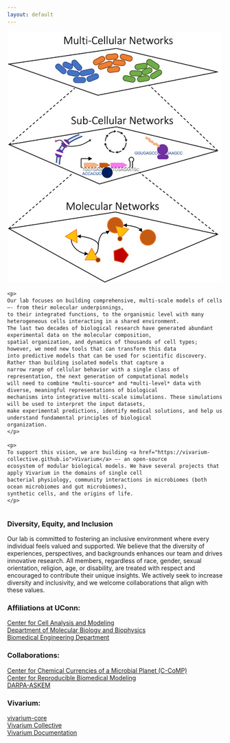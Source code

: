 ```yaml
---
layout: default
---
```


<div style="overflow: auto;">
    <img class="float-right" src="https://raw.githubusercontent.com/eagmon/eagmon.github.io/master/images/multiscale_network.png" alt="MultiscaleNetwork" width="500" />
    
    <p>
    Our lab focuses on building comprehensive, multi-scale models of cells –- from their molecular underpinnings, 
    to their integrated functions, to the organismic level with many heterogeneous cells interacting in a shared environment. 
    The last two decades of biological research have generated abundant experimental data on the molecular composition, 
    spatial organization, and dynamics of thousands of cell types; however, we need new tools that can transform this data 
    into predictive models that can be used for scientific discovery. Rather than building isolated models that capture a 
    narrow range of cellular behavior with a single class of representation, the next generation of computational models 
    will need to combine *multi-source* and *multi-level* data with diverse, meaningful representations of biological 
    mechanisms into integrative multi-scale simulations. These simulations will be used to interpret the input datasets, 
    make experimental predictions, identify medical solutions, and help us understand fundamental principles of biological 
    organization.
    </p>

    <p>
    To support this vision, we are building <a href="https://vivarium-collective.github.io">Vivarium</a> –- an open-source 
    ecosystem of modular biological models. We have several projects that apply Vivarium in the domains of single cell 
    bacterial physiology, community interactions in microbiomes (both ocean microbiomes and gut microbiomes), 
    synthetic cells, and the origins of life.
    </p>
</div>

### Diversity, Equity, and Inclusion

Our lab is committed to fostering an inclusive environment where every individual feels valued and supported. We believe 
that the diversity of experiences, perspectives, and backgrounds enhances our team and drives innovative research. 
All members, regardless of race, gender, sexual orientation, religion, age, or disability, are treated with respect and 
encouraged to contribute their unique insights. We actively seek to increase diversity and inclusivity, and we welcome 
collaborations that align with these values.

### Affiliations at UConn: 

[Center for Cell Analysis and Modeling](https://health.uconn.edu/cell-analysis-modeling/) \
[Department of Molecular Biology and Biophysics](https://health.uconn.edu/molecular-biology-biophysics/) \
[Biomedical Engineering Department](https://www.bme.uconn.edu) 

### Collaborations: 

[Center for Chemical Currencies of a Microbial Planet (C-CoMP)](https://ccomp-stc.org) \
[Center for Reproducible Biomedical Modeling](https://reproduciblebiomodels.org) \
[DARPA-ASKEM](https://www.darpa.mil/news-events/2021-12-06) 

### Vivarium: 

[vivarium-core](https://github.com/vivarium-collective/vivarium-core) \
[Vivarium Collective](https://vivarium-collective.github.io) \
[Vivarium Documentation](https://vivarium-core.readthedocs.io/en/latest/) 

